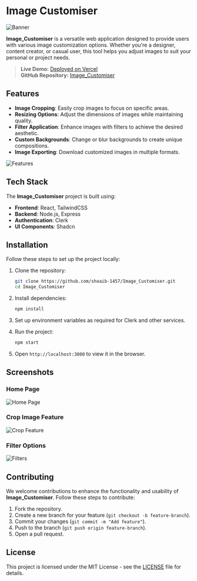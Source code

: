 # Image Customiser

![Banner](./images/banner.png)  

**Image_Customiser** is a versatile web application designed to provide users with various image customization options. Whether you're a designer, content creator, or casual user, this tool helps you adjust images to suit your personal or project needs. 

> **Live Demo:** [Deployed on Vercel](https://your-deployment-link.com)  
> **GitHub Repository:** [Image_Customiser](https://github.com/shoaib-1457/Image_Customiser)

## Features

- **Image Cropping**: Easily crop images to focus on specific areas.
- **Resizing Options**: Adjust the dimensions of images while maintaining quality.
- **Filter Application**: Enhance images with filters to achieve the desired aesthetic.
- **Custom Backgrounds**: Change or blur backgrounds to create unique compositions.
- **Image Exporting**: Download customized images in multiple formats.

![Features](./images/features.png)

## Tech Stack

The **Image_Customiser** project is built using:

- **Frontend**: React, TailwindCSS
- **Backend**: Node.js, Express
- **Authentication**: Clerk
- **UI Components**: Shadcn

## Installation

Follow these steps to set up the project locally:

1. Clone the repository:

    ```bash
    git clone https://github.com/shoaib-1457/Image_Customiser.git
    cd Image_Customiser
    ```

2. Install dependencies:

    ```bash
    npm install
    ```

3. Set up environment variables as required for Clerk and other services.

4. Run the project:

    ```bash
    npm start
    ```

5. Open `http://localhost:3000` to view it in the browser.

## Screenshots

### Home Page
![Home Page](./images/home.png)

### Crop Image Feature
![Crop Feature](./images/crop.png)

### Filter Options
![Filters](./images/filters.png)

## Contributing

We welcome contributions to enhance the functionality and usability of **Image_Customiser**. Follow these steps to contribute:

1. Fork the repository.
2. Create a new branch for your feature (`git checkout -b feature-branch`).
3. Commit your changes (`git commit -m "Add feature"`).
4. Push to the branch (`git push origin feature-branch`).
5. Open a pull request.

## License

This project is licensed under the MIT License - see the [LICENSE](./LICENSE) file for details.
